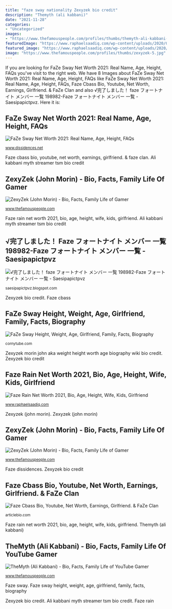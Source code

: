 ```yaml
---
title: "faze sway nationality Zexyzek bio credit"
description: "Themyth (ali kabbani)"
date: "2021-11-28"
categories:
- "Uncategorized"
images:
- "https://www.thefamouspeople.com/profiles/thumbs/themyth-ali-kabbani-2.jpg"
featuredImage: "https://www.raphaelsaadiq.com/wp-content/uploads/2020/02/Faze-Rain.jpg"
featured_image: "https://www.raphaelsaadiq.com/wp-content/uploads/2020/02/Faze-Rain.jpg"
image: "https://www.thefamouspeople.com/profiles/thumbs/zexyzek-5.jpg"
---
```


If you are looking for FaZe Sway Net Worth 2021: Real Name, Age, Height, FAQs you've visit to the right web. We have 8 Images about FaZe Sway Net Worth 2021: Real Name, Age, Height, FAQs like FaZe Sway Net Worth 2021: Real Name, Age, Height, FAQs, Faze Cbass Bio, Youtube, Net Worth, Earnings, Girlfriend. &amp; FaZe Clan and also √完了しました！ faze フォートナイト メンバー 一覧 198982-Faze フォートナイト メンバー 一覧 - Saesipapictpvz. Here it is:

## FaZe Sway Net Worth 2021: Real Name, Age, Height, FAQs

![FaZe Sway Net Worth 2021: Real Name, Age, Height, FAQs](https://www.dissidences.net/wp-content/uploads/2021/06/Faze-Sway-768x384.jpg "Ali kabbani myth streamer tsm bio credit")

<small>www.dissidences.net</small>

Faze cbass bio, youtube, net worth, earnings, girlfriend. &amp; faze clan. Ali kabbani myth streamer tsm bio credit

## ZexyZek (John Morin) - Bio, Facts, Family Life Of Gamer

![ZexyZek (John Morin) - Bio, Facts, Family Life of Gamer](https://www.thefamouspeople.com/profiles/thumbs/zexyzek-5.jpg "Themyth (ali kabbani)")

<small>www.thefamouspeople.com</small>

Faze rain net worth 2021, bio, age, height, wife, kids, girlfriend. Ali kabbani myth streamer tsm bio credit

## √完了しました！ Faze フォートナイト メンバー 一覧 198982-Faze フォートナイト メンバー 一覧 - Saesipapictpvz

![√完了しました！ faze フォートナイト メンバー 一覧 198982-Faze フォートナイト メンバー 一覧 - Saesipapictpvz](https://pbs.twimg.com/media/E0s6JRyVIAAQCHC.jpg "Faze sway height, weight, age, girlfriend, family, facts, biography")

<small>saesipapictpvz.blogspot.com</small>

Zexyzek bio credit. Faze cbass

## FaZe Sway Height, Weight, Age, Girlfriend, Family, Facts, Biography

![FaZe Sway Height, Weight, Age, Girlfriend, Family, Facts, Biography](https://cornytube.com/wp-content/uploads/2021/06/1624107579_FaZe-Sway-Height-Weight-Age-Girlfriend-Family-Facts-Biography.jpg "Zexyzek (john morin)")

<small>cornytube.com</small>

Zexyzek morin john aka weight height worth age biography wiki bio credit. Zexyzek bio credit

## Faze Rain Net Worth 2021, Bio, Age, Height, Wife, Kids, Girlfriend

![Faze Rain Net Worth 2021, Bio, Age, Height, Wife, Kids, Girlfriend](https://www.raphaelsaadiq.com/wp-content/uploads/2020/02/Faze-Rain.jpg "Faze rain net worth 2021, bio, age, height, wife, kids, girlfriend")

<small>www.raphaelsaadiq.com</small>

Zexyzek (john morin). Zexyzek (john morin)

## ZexyZek (John Morin) - Bio, Facts, Family Life Of Gamer

![ZexyZek (John Morin) - Bio, Facts, Family Life of Gamer](https://www.thefamouspeople.com/profiles/thumbs/zexyzek-4.jpg "Faze sway")

<small>www.thefamouspeople.com</small>

Faze dissidences. Zexyzek bio credit

## Faze Cbass Bio, Youtube, Net Worth, Earnings, Girlfriend. &amp; FaZe Clan

![Faze Cbass Bio, Youtube, Net Worth, Earnings, Girlfriend. &amp; FaZe Clan](https://articlebio.com/uploads/biography/2020/10/04/faze-cbass-1601802665.png "√完了しました！ faze フォートナイト メンバー 一覧 198982-faze フォートナイト メンバー 一覧")

<small>articlebio.com</small>

Faze rain net worth 2021, bio, age, height, wife, kids, girlfriend. Themyth (ali kabbani)

## TheMyth (Ali Kabbani) - Bio, Facts, Family Life Of YouTube Gamer

![TheMyth (Ali Kabbani) - Bio, Facts, Family Life of YouTube Gamer](https://www.thefamouspeople.com/profiles/thumbs/themyth-ali-kabbani-2.jpg "Themyth (ali kabbani)")

<small>www.thefamouspeople.com</small>

Faze sway. Faze sway height, weight, age, girlfriend, family, facts, biography

Zexyzek bio credit. Ali kabbani myth streamer tsm bio credit. Faze rain
